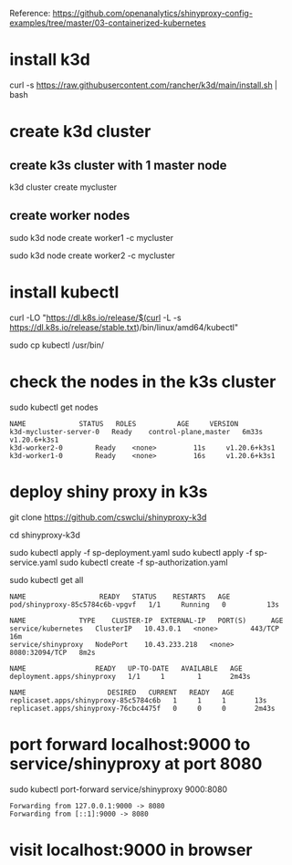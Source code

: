 Reference: https://github.com/openanalytics/shinyproxy-config-examples/tree/master/03-containerized-kubernetes

# install k3d
curl -s https://raw.githubusercontent.com/rancher/k3d/main/install.sh | bash


# create k3d cluster

## create k3s cluster with 1 master node
k3d cluster create mycluster

## create worker nodes
 
sudo k3d node create worker1 -c mycluster

sudo k3d node create worker2 -c mycluster



# install kubectl
 curl -LO "https://dl.k8s.io/release/$(curl -L -s https://dl.k8s.io/release/stable.txt)/bin/linux/amd64/kubectl"
 
 sudo cp kubectl /usr/bin/


# check the nodes in the k3s cluster

sudo kubectl get nodes

```
NAME			 STATUS   ROLES 		 AGE	 VERSION
k3d-mycluster-server-0	 Ready	  control-plane,master	 6m33s	 v1.20.6+k3s1
k3d-worker2-0		 Ready	  <none>		 11s	 v1.20.6+k3s1
k3d-worker1-0		 Ready	  <none>		 16s	 v1.20.6+k3s1
```

# deploy shiny proxy in k3s
git clone https://github.com/cswclui/shinyproxy-k3d

cd shinyproxy-k3d

sudo kubectl apply -f sp-deployment.yaml
sudo kubectl apply -f sp-service.yaml
sudo kubectl  create -f sp-authorization.yaml


sudo kubectl get all

```
NAME				  READY   STATUS    RESTARTS   AGE
pod/shinyproxy-85c5784c6b-vpgvf   1/1	  Running   0	       13s

NAME		     TYPE	 CLUSTER-IP	 EXTERNAL-IP   PORT(S)		AGE
service/kubernetes   ClusterIP	 10.43.0.1	 <none>        443/TCP		16m
service/shinyproxy   NodePort	 10.43.233.218	 <none>        8080:32094/TCP	8m2s

NAME			     READY   UP-TO-DATE   AVAILABLE   AGE
deployment.apps/shinyproxy   1/1     1		  1	      2m43s

NAME					DESIRED   CURRENT   READY   AGE
replicaset.apps/shinyproxy-85c5784c6b	1	  1	    1	    13s
replicaset.apps/shinyproxy-76cbc4475f	0	  0	    0	    2m43s
```

# port forward localhost:9000 to service/shinyproxy at port 8080

sudo kubectl port-forward service/shinyproxy 9000:8080

```
Forwarding from 127.0.0.1:9000 -> 8080
Forwarding from [::1]:9000 -> 8080
```

# visit localhost:9000 in browser


